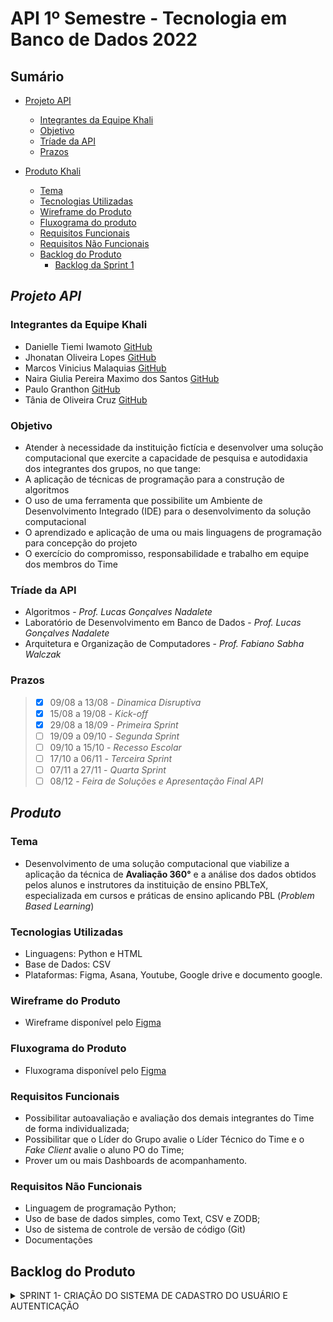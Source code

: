 # API 1º Semestre - Tecnologia em Banco de Dados 2022
##
## Sumário
  * [Projeto API](#projeto-API)
    * [Integrantes da Equipe Khali](#integrantes-da-equipe-khali) 
    * [Objetivo](#objetivo)
    * [Tríade da API](#tríade-da-api)
    * [Prazos](#prazos)
   
  
     
  * [Produto Khali](#descrição-do-produto)
    * [Tema](#tema)
    * [Tecnologias Utilizadas](#tecnologias-utilizadas)
    * [Wireframe do Produto](#wireframe-do-produto)
    * [Fluxograma do produto](#fluxograma-do-produto)
    * [Requisitos Funcionais](#requisitos-funcionais)
    * [Requisitos Não Funcionais](#requisitos-não-funcionais)
    * [Backlog do Produto](#backlog-do-produto)
      * [Backlog da Sprint 1](#backlog-detalhado-da-sprint-1)
    
    
##
## *Projeto API*

### Integrantes da Equipe Khali
* Danielle Tiemi Iwamoto [GitHub](https://github.com/daniiwamoto)
* Jhonatan Oliveira Lopes [GitHub](https://github.com/JhonatanLop)
* Marcos Vinicius Malaquias [GitHub](https://github.com/Incivius)
* Naira Giulia Pereira Maximo dos Santos [GitHub](http://github.com/naira-maximo)
* Paulo Granthon [GitHub](https://github.com/paulo-granthon)
* Tânia de Oliveira Cruz [GitHub](https://github.com/taniacruzz)

### Objetivo
* Atender à necessidade da instituição fictícia e desenvolver uma solução computacional que exercite a capacidade de pesquisa e autodidaxia dos integrantes dos grupos, no que tange:
* A aplicação de técnicas de programação para a construção de algoritmos
* O uso de uma ferramenta que possibilite um Ambiente de Desenvolvimento Integrado (IDE) para o desenvolvimento da solução computacional
* O aprendizado e aplicação de uma ou mais linguagens de programação para concepção do projeto
* O exercício do compromisso, responsabilidade e trabalho em equipe dos membros do Time

### Tríade da API
* Algoritmos - *Prof. Lucas Gonçalves Nadalete*
* Laboratório de Desenvolvimento em Banco de Dados - *Prof. Lucas Gonçalves Nadalete*
* Arquitetura e Organização de Computadores - *Prof. Fabiano Sabha Walczak*

### Prazos
> - [x] 09/08 a 13/08 - *Dinamica Disruptiva*
> - [x] 15/08 a 19/08 - *Kick-off*
> - [x] 29/08 a 18/09 - *Primeira Sprint*
> - [ ] 19/09 a 09/10 - *Segunda Sprint*
> - [ ] 09/10 a 15/10 - *Recesso Escolar*
> - [ ] 17/10 a 06/11 - *Terceira Sprint*
> - [ ] 07/11 a 27/11 - *Quarta Sprint*
> - [ ] 08/12 - *Feira de Soluções e Apresentação Final API*


##
## *Produto*

### Tema 
* Desenvolvimento de uma solução computacional que viabilize a aplicação da técnica de **Avaliação 360°** e a análise dos dados obtidos pelos alunos e instrutores da instituição de ensino PBLTeX, especializada em cursos e práticas de ensino aplicando PBL (*Problem Based Learning*)

### Tecnologias Utilizadas
* Linguagens: Python e HTML
* Base de Dados: CSV
* Plataformas: Figma, Asana, Youtube, Google drive e documento google. 

### Wireframe do Produto
* Wireframe disponível pelo [Figma](https://www.figma.com/file/U1apWrrVuZHbtNIumUgUoo/Api?node-id=56%3A3)

### Fluxograma do Produto
* Fluxograma disponível pelo [Figma](https://www.figma.com/file/Zbj4rKK3oPqUJxCyPc2eLo/Fluxograma-Khali?node-id=0%3A1)

### Requisitos Funcionais
* Possibilitar autoavaliação e avaliação dos demais integrantes do Time de forma individualizada;
* Possibilitar que o Líder do Grupo avalie o Líder Técnico do Time e o *Fake Client* avalie o aluno PO do Time;
* Prover um ou mais Dashboards de acompanhamento.

### Requisitos Não Funcionais
* Linguagem de programação Python;
* Uso de base de dados simples, como Text, CSV e ZODB;
* Uso de sistema de controle de versão de código (Git)
* Documentações


## Backlog do Produto

<details>
 <summary> SPRINT 1- CRIAÇÃO DO SISTEMA DE CADASTRO DO USUÁRIO E AUTENTICAÇÃO </summary>
 <br>
 
  | USER STORY | PRIORIDADE | SPRINT | 
  |------------|------------|:------------:|
  | Como Administrador da instituição, preciso cadastrar os Líderes dos Grupos para que façam login |Essencial| 1
  | Como Administrador da instituição, preciso cadastrar os Fake Clients para que façam login |Essencial| 1
  | Como Líder do Grupo, preciso criar Times para realizar o cadastro de usuários |Essencial| 1
  | Como Líder do Grupo, preciso cadastrar usuários dentro de um Time para que façam login |Essencial| 1
  | Como Líder do Grupo, preciso definir a função dos usuário dentro de um Time, que será utilizada como base para suas respectivas permissões |Essencial| 1
  | Como Líder do Grupo, preciso criar um cronograma de Sprints dentro do meu grupo, que será a base para os prazos das avaliações |Essencial| 1
  | Como Líder do Grupo, terei a funcionalidade de desativar usuários e times para possíveis desligamentos ou finalização do projeto |Desejável| 2


 <details>
<summary>SPRINT 2 - CRIAÇÃO DO SISTEMA DE AVALIAÇÃO</summary>
 
 
  | USER STORY | PRIORIDADE | SPRINT | 
  |------------|------------|:------------:|
  | Como Líder do Grupo, avaliarei os Líderes Técnicos do meu grupo conforme requisito funcional |Essencial| 2
  | Como Fake Client, avaliarei os POs do meu grupo conforme requisito funcional |Essencial| 2
  | Como PO, avaliarei o Líder Técnico, estudantes do meu time e a mim mesmo como requisito funcional |Essencial| 2
  | Como Líder Técnico, avaliarei o PO, estudantes do meu time e a mim mesmo como requisito funcional |Essencial| 2
  | Como estudante, avaliarei o PO, Líder Técnico, estudantes do meu time e a mim mesmo como requisito funcional |Essencial| 2
  | CRIAÇÃO DO SISTEMA DE DASHBOARDS |

 

 > **CRIAÇÃO DO SISTEMA DE DASHBOARD**
 
  | USER STORY | PRIORIDADE | SPRINT | 
  |------------|------------|:------------:|
  | Como Administrador da instituição, preciso ter acesso a um Dashboard para acompanhamento de desempenho dos grupos |Importante| 3
  | Como Líder do Grupo, preciso ter acesso ao Dashboard para acompanhamento de desempenho do meu grupo |Importante| 3
  | Como Fake Client, preciso ter acesso ao Dashboard para acompanhamento de desempenho do meu grupo |Importante| 3

 

 > **REFINAMENTO DAS FUNCIONALIDADES E INTEGRAÇÕES**
 
  | USER STORY | PRIORIDADE | SPRINT |
  |------------|------------|:------------:|
  | Como PO, terei acesso ao meu Dashboard individual e os Dashboards do meu time, para acompanhamento de desempenho |Importante| 4
  | Como Líder Técnico, terei acesso ao meu Dashboard individual e aos Dashboards do meu time, para acompanhamento de desempenho |Importante| 4
  | Como estudante, terei acesso ao meu Dashboard individual e ao Dashboard geral do time, para acompanhar o meu desempenho |Importante| 4

</details>



### Backlog detalhado da Sprint 1
#### *Criação do sistema de usuário*
* Criação do usuario *Administrador*
* Sistema de cadastramento de grupos e usuários (Líder do Grupo e Fake Client) por parte do *Administrador* 
* Sistema de cadastramento e configuração de Sprints pelo *Líder do Grupo*
* Sistema de cadastramento e configuração de Times pelo *Líder do Grupo*
* Sistema de cadastramento de usuários pelo *Líder do Grupo*
* Criação da funcionalidade de Login
* Retorno para os usuários das Sprints e usuários que ele deve avaliar

*Documento com a descrição completa dos Épicos, storys e tarefas da [1ª srint](https://docs.google.com/document/d/e/2PACX-1vQ7dtt7AMiOUWYHD1UkAYsZ2ibkR9KMMcrm4DGZL1xgrUUiRh0o9ROnhx6awl8EsjuklAxMRILXGxCi/pub)*

*Fluxograma do sistema de cadastramento disponível pelo [Drive](https://drive.google.com/file/d/11j_OIrMpIdoHqzDNnrGinr8TQ7IvanjP/view?usp=sharing)*

